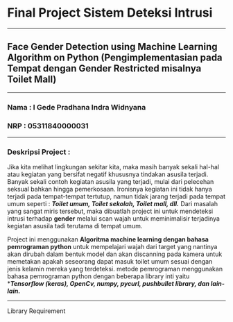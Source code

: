 # Final Project Sistem Deteksi Intrusi
---------

## Face Gender Detection using Machine Learning Algorithm on Python (Pengimplementasian pada Tempat dengan Gender Restricted misalnya Toilet Mall)
  

--------------------------------------------


### Nama : I Gede Pradhana Indra Widnyana
### NRP  : 05311840000031

---------------------------------------------

### Deskripsi Project : 
Jika kita melihat lingkungan sekitar kita, maka masih banyak sekali hal-hal atau kegiatan yang bersifat negatif khususnya tindakan asusila terjadi. Banyak sekali contoh kegiatan asusila yang terjadi, mulai dari pelecehan seksual bahkan hingga pemerkosaan. Ironisnya kegiatan ini tidak hanya terjadi pada tempat-tempat tertutup, namun tidak jarang terjadi pada tempat umum seperti : ***Toilet umum, Toilet sekolah, Toilet mall, dll.*** Dari masalah yang sangat miris tersebut, maka dibuatlah project ini untuk mendeteksi intrusi terhadap **gender** melalui scan wajah untuk meminimalisir terjadinya kegiatan asusila tadi terutama di tempat umum.

Project ini menggunakan **Algoritma machine learning dengan bahasa pemrograman python** untuk mempelajari wajah dari target yang nantinya akan dirubah dalam bentuk model dan akan discanning pada kamera untuk memetakan apakah seseorang dapat masuk toilet umum sesuai dengan jenis kelamin mereka yang terdeteksi. metode pemrograman menggunakan bahasa pemrograman python dengan beberapa library inti yaitu ****Tensorflow (keras), OpenCv, numpy, pycurl, pushbullet library, dan lain-lain.***

---------------------
Library Requirement
